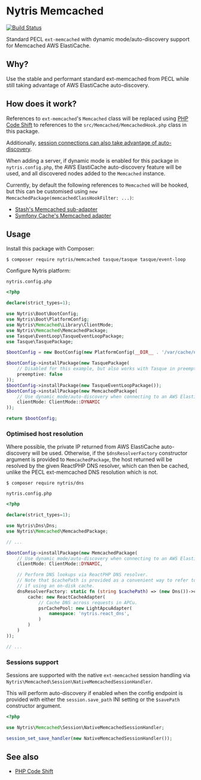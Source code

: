 # Nytris Memcached

[![Build Status](https://github.com/nytris/memcached/workflows/CI/badge.svg)](https://github.com/nytris/memcached/actions?query=workflow%3ACI)

Standard PECL `ext-memcached` with dynamic mode/auto-discovery support for Memcached AWS ElastiCache.

## Why?
Use the stable and performant standard ext-memcached from PECL while still taking advantage of AWS ElastiCache auto-discovery.

## How does it work?
References to `ext-memcached`'s `Memcached` class will be replaced using [PHP Code Shift][PHP Code Shift]
to references to the `src/Memcached/MemcachedHook.php` class in this package.

Additionally, [session connections can also take advantage of auto-discovery](#sessions-support).

When adding a server, if dynamic mode is enabled for this package in `nytris.config.php`,
the AWS ElastiCache auto-discovery feature will be used, and all discovered nodes added to the `Memcached` instance.

Currently, by default the following references to `Memcached` will be hooked,
but this can be customised using `new MemcachedPackage(memcachedClassHookFilter: ...)`:

- [Stash's Memcached sub-adapter](https://github.com/tedious/Stash/blob/e02ac18/src/Stash/Driver/Sub/Memcached.php#L67)
- [Symfony Cache's Memcached adapter](https://github.com/symfony/cache/blob/5460647/Adapter/MemcachedAdapter.php#L99)

## Usage
Install this package with Composer:

```shell
$ composer require nytris/memcached tasque/tasque tasque/event-loop
```

Configure Nytris platform:

`nytris.config.php`

```php
<?php

declare(strict_types=1);

use Nytris\Boot\BootConfig;
use Nytris\Boot\PlatformConfig;
use Nytris\Memcached\Library\ClientMode;
use Nytris\Memcached\MemcachedPackage;
use Tasque\EventLoop\TasqueEventLoopPackage;
use Tasque\TasquePackage;

$bootConfig = new BootConfig(new PlatformConfig(__DIR__ . '/var/cache/nytris/'));

$bootConfig->installPackage(new TasquePackage(
    // Disabled for this example, but also works with Tasque in preemptive mode.
    preemptive: false
));
$bootConfig->installPackage(new TasqueEventLoopPackage());
$bootConfig->installPackage(new MemcachedPackage(
    // Use dynamic mode/auto-discovery when connecting to an AWS ElastiCache cluster.
    clientMode: ClientMode::DYNAMIC
));

return $bootConfig;
```

### Optimised host resolution

Where possible, the private IP returned from AWS ElastiCache auto-discovery will be used.
Otherwise, if the `$dnsResolverFactory` constructor argument is provided to `MemcachedPackage`,
the host returned will be resolved by the given ReactPHP DNS resolver, which can then be cached,
unlike the PECL ext-memcached DNS resolution which is not.

```shell
$ composer require nytris/dns
```

`nytris.config.php`

```php
<?php

declare(strict_types=1);

use Nytris\Dns\Dns;
use Nytris\Memcached\MemcachedPackage;

// ...

$bootConfig->installPackage(new MemcachedPackage(
    // Use dynamic mode/auto-discovery when connecting to an AWS ElastiCache cluster.
    clientMode: ClientMode::DYNAMIC,

    // Perform DNS lookups via ReactPHP DNS resolver.
    // Note that $cachePath is provided as a convenient way to refer to the cache directory
    // if using an on-disk cache.
    dnsResolverFactory: static fn (string $cachePath) => (new Dns())->createResolver(
        cache: new ReactCacheAdapter(
            // Cache DNS across requests in APCu.
            psrCachePool: new LightApcuAdapter(
                namespace: 'nytris.react_dns',
            )
        )
    )
));

// ...
```

### Sessions support

Sessions are supported with the native `ext-memcached` session handling
via `Nytris\Memcached\Session\NativeMemcachedSessionHandler`.

This will perform auto-discovery if enabled when the config endpoint is provided
with either the `session.save_path` INI setting or the `$savePath` constructor argument.

```php
<?php

use Nytris\Memcached\Session\NativeMemcachedSessionHandler;

session_set_save_handler(new NativeMemcachedSessionHandler());
```

## See also
- [PHP Code Shift][PHP Code Shift]

[PHP Code Shift]: https://github.com/asmblah/php-code-shift
